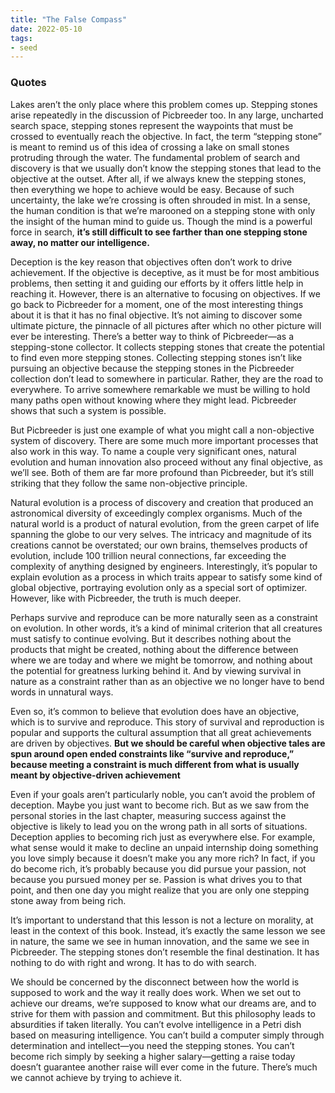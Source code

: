 ```yaml
---
title: "The False Compass"
date: 2022-05-10
tags:
- seed
---
```


### Quotes
Lakes aren’t the only place where this problem comes up. Stepping stones arise repeatedly in the discussion of Picbreeder too. In any large, uncharted search space, stepping stones represent the waypoints that must be crossed to eventually reach the objective. In fact, the term “stepping stone” is meant to remind us of this idea of crossing a lake on small stones protruding through the water. The fundamental problem of search and discovery is that we usually don’t know the stepping stones that lead to the objective at the outset. After all, if we always knew the stepping stones, then everything we hope to achieve would be easy. Because of such uncertainty, the lake we’re crossing is often shrouded in mist. In a sense, the human condition is that we’re marooned on a stepping stone with only the insight of the human mind to guide us. Though the mind is a powerful force in search, **it’s still difficult to see farther than one stepping stone away, no matter our intelligence.**

Deception is the key reason that objectives often don’t work to drive achievement. If the objective is deceptive, as it must be for most ambitious problems, then setting it and guiding our efforts by it offers little help in reaching it. However, there is an alternative to focusing on objectives. If we go back to Picbreeder for a moment, one of the most interesting things about it is that it has no final objective. It’s not aiming to discover some ultimate picture, the pinnacle of all pictures after which no other picture will ever be interesting. There’s a better way to think of Picbreeder—as a stepping-stone collector. It collects stepping stones that create the potential to find even more stepping stones. Collecting stepping stones isn’t like pursuing an objective because the stepping stones in the Picbreeder collection don’t lead to somewhere in particular. Rather, they are the road to everywhere. To arrive somewhere remarkable we must be willing to hold many paths open without knowing where they might lead. Picbreeder shows that such a system is possible.

But Picbreeder is just one example of what you might call a non-objective system of discovery. There are some much more important processes that also work in this way. To name a couple very significant ones, natural evolution and human innovation also proceed without any final objective, as we’ll see. Both of them are far more profound than Picbreeder, but it’s still striking that they follow the same non-objective principle.

Natural evolution is a process of discovery and creation that produced an astronomical diversity of exceedingly complex organisms. Much of the natural world is a product of natural evolution, from the green carpet of life spanning the globe to our very selves. The intricacy and magnitude of its creations cannot be overstated; our own brains, themselves products of evolution, include 100 trillion neural connections, far exceeding the complexity of anything designed by engineers. Interestingly, it’s popular to explain evolution as a process in which traits appear to satisfy some kind of global objective, portraying evolution only as a special sort of optimizer. However, like with Picbreeder, the truth is much deeper.

Perhaps survive and reproduce can be more naturally seen as a constraint on evolution. In other words, it’s a kind of minimal criterion that all creatures must satisfy to continue evolving. But it describes nothing about the products that might be created, nothing about the difference between where we are today and where we might be tomorrow, and nothing about the potential for greatness lurking behind it. And by viewing survival in nature as a constraint rather than as an objective we no longer have to bend words in unnatural ways.

Even so, it’s common to believe that evolution does have an objective, which is to survive and reproduce. This story of survival and reproduction is popular and supports the cultural assumption that all great achievements are driven by objectives. **But we should be careful when objective tales are spun around open ended constraints like “survive and reproduce,” because meeting a constraint is much different from what is usually meant by objective-driven achievement**

Even if your goals aren’t particularly noble, you can’t avoid the problem of deception. Maybe you just want to become rich. But as we saw from the personal stories in the last chapter, measuring success against the objective is likely to lead you on the wrong path in all sorts of situations. Deception applies to becoming rich just as everywhere else. For example, what sense would it make to decline an unpaid internship doing something you love simply because it doesn’t make you any more rich? In fact, if you do become rich, it’s probably because you did pursue your passion, not because you pursued money per se. Passion is what drives you to that point, and then one day you might realize that you are only one stepping stone away from being rich.

It’s important to understand that this lesson is not a lecture on morality, at least in the context of this book. Instead, it’s exactly the same lesson we see in nature, the same we see in human innovation, and the same we see in Picbreeder. The stepping stones don’t resemble the final destination. It has nothing to do with right and wrong. It has to do with search.

We should be concerned by the disconnect between how the world is supposed to work and the way it really does work. When we set out to achieve our dreams, we’re supposed to know what our dreams are, and to strive for them with passion and commitment. But this philosophy leads to absurdities if taken literally. You can’t evolve intelligence in a Petri dish based on measuring intelligence. You can’t build a computer simply through determination and intellect—you need the stepping stones. You can’t become rich simply by seeking a higher salary—getting a raise today doesn’t guarantee another raise will ever come in the future. There’s much we cannot achieve by trying to achieve it.